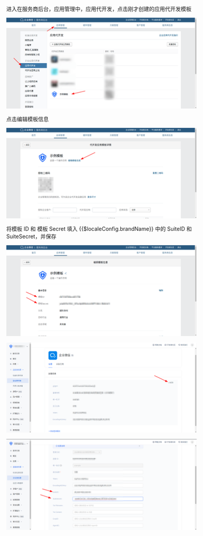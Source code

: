 <IntegrationDetailCard :title="填入代开发应用模板信息">

进入在服务商后台，应用管理中，应用代开发，点击刚才创建的应用代开发模板

![image-20220218200716504](./images/image-20220218200716504.png)

点击编辑模板信息

![image-20220218200956785](./images/image-20220218200956785.png)

将模板 ID 和 模板 Secret 填入 {{$localeConfig.brandName}} 中的 SuiteID 和 SuiteSecret，并保存

![image-20220218201035743](./images/image-20220218201035743.png)

![image-20220218201132287](./images/image-20220218201132287.png)

![image-20220218201234714](./images/image-20220218201234714.png)

</IntegrationDetailCard>
